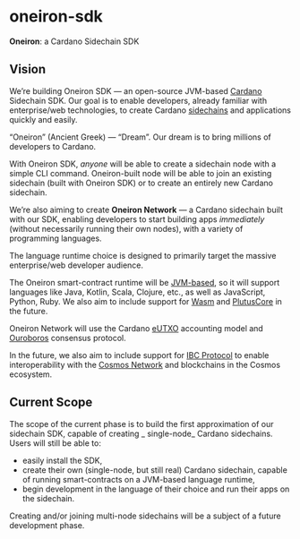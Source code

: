 # oneiron-sdk

**Oneiron**: a Cardano Sidechain SDK

## Vision

We’re building Oneiron SDK — an open-source JVM-based [Cardano](https://cardano.org) Sidechain SDK. Our goal is to
enable developers, already familiar with enterprise/web technologies, to create
Cardano [sidechains](https://eprint.iacr.org/2018/1239.pdf) and applications quickly and easily.

“Oneiron” (Ancient Greek) — “Dream”. Our dream is to bring millions of developers to Cardano.

With Oneiron SDK, _anyone_ will be able to create a sidechain node with a simple CLI command. Oneiron-built node will be
able to join an existing sidechain (built with Oneiron SDK) or to create an entirely new Cardano sidechain.

We’re also aiming to create **Oneiron Network** — a Cardano sidechain built with our SDK, enabling developers to start
building apps _immediately_ (without necessarily running their own nodes), with a variety of programming languages.

The language runtime choice is designed to primarily target the massive enterprise/web developer audience.

The Oneiron smart-contract runtime will be [JVM-based](https://www.graalvm.org), so it will support languages like Java,
Kotlin, Scala, Clojure, etc., as well as JavaScript, Python, Ruby. We also aim to include support
for [Wasm](https://webassembly.org) and [PlutusCore](https://docs.cardano.org/plutus/learn-about-plutus) in the future.

Oneiron Network will use the Cardano [eUTXO](https://docs.cardano.org/plutus/eutxo-explainer) accounting model
and [Ouroboros](https://docs.cardano.org/core-concepts/ouroboros-overview) consensus protocol.

In the future, we also aim to include support for [IBC Protocol](https://ibcprotocol.org) to enable interoperability
with the [Cosmos Network](https://cosmos.network) and blockchains in the Cosmos ecosystem.

## Current Scope

The scope of the current phase is to build the first approximation of our sidechain SDK, capable of creating _
single-node_ Cardano sidechains. Users will still be able to:

- easily install the SDK,
- create their own (single-node, but still real) Cardano sidechain, capable of running smart-contracts on a JVM-based
  language runtime,
- begin development in the language of their choice and run their apps on the sidechain.

Creating and/or joining multi-node sidechains will be a subject of a future development phase.
